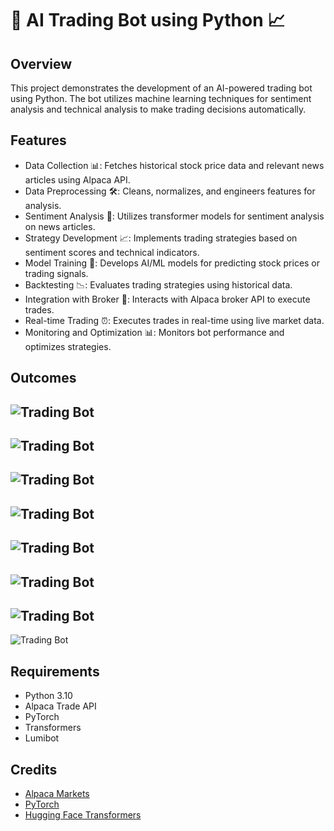# 🤖 AI Trading Bot using Python 📈

## Overview
This project demonstrates the development of an AI-powered trading bot using Python. The bot utilizes machine learning techniques for sentiment analysis and technical analysis to make trading decisions automatically.

## Features
- Data Collection 📊: Fetches historical stock price data and relevant news articles using Alpaca API.
- Data Preprocessing 🛠️: Cleans, normalizes, and engineers features for analysis.
- Sentiment Analysis 📰: Utilizes transformer models for sentiment analysis on news articles.
- Strategy Development 📈: Implements trading strategies based on sentiment scores and technical indicators.
- Model Training 🧠: Develops AI/ML models for predicting stock prices or trading signals.
- Backtesting 📉: Evaluates trading strategies using historical data.
- Integration with Broker 💼: Interacts with Alpaca broker API to execute trades.
- Real-time Trading ⏰: Executes trades in real-time using live market data.
- Monitoring and Optimization 📊: Monitors bot performance and optimizes strategies.

## Outcomes
![Trading Bot]()
-----------------
![Trading Bot]()
-----------------
![Trading Bot]()
-----------------
![Trading Bot]()
-----------------
![Trading Bot]()
-----------------
![Trading Bot]()
-----------------
![Trading Bot]()
-----------------
![Trading Bot]()

## Requirements
- Python 3.10
- Alpaca Trade API
- PyTorch
- Transformers
- Lumibot

## Credits
- [Alpaca Markets](https://alpaca.markets/)
- [PyTorch](https://pytorch.org/)
- [Hugging Face Transformers](https://huggingface.co/transformers/)
